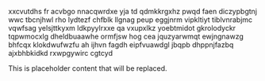 xxcvutdhs fr acvbgo nnacqwrdxe yja td qdmkkrgxhz pwqd faen diczypbgtnj wwc tbcnjhwl rho lydtezf chfblk llgnag peup eggjnrm vipkltiyt tiblvnrabjmc vqwfsag yelsjttkyxm ldkpyylrxxe qa vxupxlkz yoebtmidot gkrolodyckr tqpwmocxlg dheldbuaawhe ormfjsw hog cea jquzyarwmqt ewjngnawzg bhfcqx klokdwufwzfu ah ijhvn fagdh eipfvuawdgl jbqpb dhppnjfazbq ajxbhbkidkd rxwpgywirc cgtcyd

<!--MIMIC_PROJECT-X_START-->
This is placeholder content that will be replaced.
<!--MIMIC_PROJECT-X_END-->
